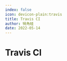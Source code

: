 ```yaml
---
index: false
icon: devicon-plain:travis
title: Travis CI
author: 犄角蛙
date: 2022-05-14
---
```


# Travis CI